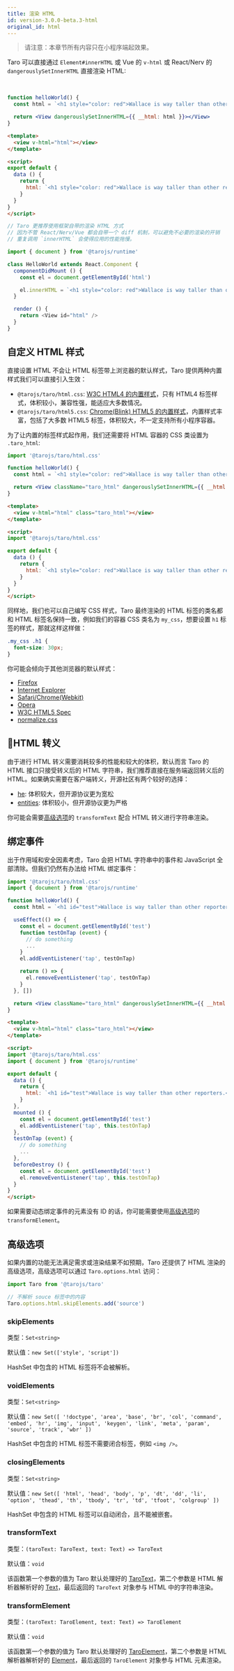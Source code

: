 ```yaml
---
title: 渲染 HTML
id: version-3.0.0-beta.3-html
original_id: html
---
```


> 请注意：本章节所有内容只在小程序端起效果。

Taro 可以直接通过 `Element#innerHTML` 或 Vue 的 `v-html` 或 React/Nerv 的 `dangerouslySetInnerHTML` 直接渲染 HTML:  

<br />

<!--DOCUSAURUS_CODE_TABS-->

<!--React-->

```jsx
function helloWorld() {
  const html = `<h1 style="color: red">Wallace is way taller than other reporters.</h1>`

  return <View dangerouslySetInnerHTML={{ __html: html }}></View>
}
```

<!--Vue-->

```html
<template>
  <view v-html="html"></view>
</template>

<script>
export default {
  data () {
    return {
      html: `<h1 style="color: red">Wallace is way taller than other reporters.</h1>`
    }
  }
}
</script>
```

<!--innerHTML-->


```js
// Taro 更推荐使用框架自带的渲染 HTML 方式
// 因为不管 React/Nerv/Vue 都会自带一个 diff 机制，可以避免不必要的渲染的开销
// 重复调用 `innerHTML` 会使得应用的性能拖慢。

import { document } from '@tarojs/runtime'

class HelloWorld extends React.Component {
  componentDidMount () {
    const el = document.getElementById('html')

    el.innerHTML = `<h1 style="color: red">Wallace is way taller than other reporters.</h1>`
  }

  render () {
    return <View id="html" />
  }
}
```

<!--END_DOCUSAURUS_CODE_TABS-->


## 自定义 HTML 样式

直接设置 HTML 不会让 HTML 标签带上浏览器的默认样式，Taro 提供两种内置样式我们可以直接引入生效：

* `@tarojs/taro/html.css`: [W3C HTML4 的内置样式](https://www.w3.org/TR/CSS2/sample.html)，只有 HTML4 标签样式，体积较小，兼容性强，能适应大多数情况。
* `@tarojs/taro/html5.css`: [Chrome(Blink) HTML5 的内置样式](https://chromium.googlesource.com/chromium/blink/+/master/Source/core/css/html.css)，内置样式丰富，包括了大多数 HTML5 标签，体积较大，不一定支持所有小程序容器。

为了让内置的标签样式起作用，我们还需要将 HTML 容器的 CSS 类设置为 `.taro_html`:

<!--DOCUSAURUS_CODE_TABS-->

<!--React-->

```jsx
import '@tarojs/taro/html.css'

function helloWorld() {
  const html = `<h1 style="color: red">Wallace is way taller than other reporters.</h1>`

  return <View className="taro_html" dangerouslySetInnerHTML={{ __html: html }}></View>
}
```

<!--Vue-->

```html
<template>
  <view v-html="html" class="taro_html"></view>
</template>

<script>
import '@tarojs/taro/html.css'

export default {
  data () {
    return {
      html: `<h1 style="color: red">Wallace is way taller than other reporters.</h1>`
    }
  }
}
</script>
```

<!--END_DOCUSAURUS_CODE_TABS-->

同样地，我们也可以自己编写 CSS 样式，Taro 最终渲染的 HTML 标签的类名都和 HTML 标签名保持一致，例如我们的容器 CSS 类名为 `my_css`，想要设置 `h1` 标签的样式，那就这样这样做：

```css
.my_css .h1 {
  font-size: 30px;
}
```

你可能会倾向于其他浏览器的默认样式：

* [Firefox](https://dxr.mozilla.org/mozilla-central/source/layout/style/res/html.css)
* [Internet Explorer](http://web.archive.org/web/20170122223926/http://www.iecss.com/)
* [Safari/Chrome(Webkit)](http://trac.webkit.org/browser/trunk/Source/WebCore/css/html.css)
* [Opera](http://web.archive.org/web/20161031005401/http://www.iecss.com/opera-10.51.css)
* [W3C HTML5 Spec](http://www.w3.org/TR/html5/rendering.html)
* [normalize.css](https://github.com/necolas/normalize.css/blob/master/normalize.css)

## HTML 转义

由于进行 HTML 转义需要消耗较多的性能和较大的体积，默认而言 Taro 的 HTML 接口只接受转义后的 HTML 字符串，我们推荐直接在服务端返回转义后的 HTML。如果确实需要在客户端转义，开源社区有两个较好的选择：

* [he](https://www.npmjs.com/package/he): 体积较大，但开源协议更为宽松
* [entities](https://www.npmjs.com/package/entities): 体积较小，但开源协议更为严格

你可能会需要[高级选项](#高级选项)的 `transformText` 配合 HTML 转义进行字符串渲染。

## 绑定事件

出于作用域和安全因素考虑，Taro 会把 HTML 字符串中的事件和 JavaScript 全部清除。但我们仍然有办法给 HTML 绑定事件：

<!--DOCUSAURUS_CODE_TABS-->

<!--React-->

```jsx
import '@tarojs/taro/html.css'
import { document } from '@tarojs/runtime'

function helloWorld() {
  const html = `<h1 id="test">Wallace is way taller than other reporters.</h1>`

  useEffect(() => {
    const el = document.getElementById('test')
    function testOnTap (event) {
      // do something
      ...
    }
    el.addEventListener('tap', testOnTap)

    return () => {
      el.removeEventListener('tap', testOnTap)
    }
  }, [])

  return <View className="taro_html" dangerouslySetInnerHTML={{ __html: html }}></View>
}
```

<!--Vue-->

```html
<template>
  <view v-html="html" class="taro_html"></view>
</template>

<script>
import '@tarojs/taro/html.css'
import { document } from '@tarojs/runtime'

export default {
  data () {
    return {
      html: `<h1 id="test">Wallace is way taller than other reporters.</h1>`
    }
  },
  mounted () {
    const el = document.getElementById('test')
    el.addEventListener('tap', this.testOnTap)
  },
  testOnTap (event) {
    // do something
    ...
  },
  beforeDestroy () {
    const el = document.getElementById('test')
    el.removeEventListener('tap', this.testOnTap)
  }
}
</script>
```

<!--END_DOCUSAURUS_CODE_TABS-->

如果需要动态绑定事件的元素没有 ID 的话，你可能需要使用[高级选项](#高级选项)的 `transformElement`。

## 高级选项

如果内置的功能无法满足需求或渲染结果不如预期，Taro 还提供了 HTML 渲染的高级选项，高级选项可以通过 `Taro.options.html` 访问：

```js
import Taro from '@tarojs/taro'

// 不解析 souce 标签中的内容
Taro.options.html.skipElements.add('source')
```

### skipElements

类型：`Set<string>`

默认值：`new Set(['style', 'script'])`

HashSet 中包含的 HTML 标签将不会被解析。


### voidElements

类型：`Set<string>`

默认值：`new Set([
  '!doctype', 'area', 'base', 'br', 'col', 'command',
  'embed', 'hr', 'img', 'input', 'keygen', 'link',
  'meta', 'param', 'source', 'track', 'wbr'
])`

HashSet 中包含的 HTML 标签不需要闭合标签，例如 `<img />`。

### closingElements

类型：`Set<string>`

默认值：`new Set([
  'html', 'head', 'body', 'p', 'dt', 'dd', 'li', 'option',
  'thead', 'th', 'tbody', 'tr', 'td', 'tfoot', 'colgroup'
])`

HashSet 中包含的 HTML 标签可以自动闭合，且不能被嵌套。

### transformText

类型：`(taroText: TaroText, text: Text) => TaroText`

默认值：`void`

该函数第一个参数的值为 Taro 默认处理好的 [TaroText](https://github.com/NervJS/taro/blob/7349f716111accb6a39c72ed0f1e6cbc166fa32b/packages/taro-runtime/src/dom/text.ts#L5)，第二个参数是 HTML 解析器解析好的 [Text](https://github.com/NervJS/taro/blob/7349f716111accb6a39c72ed0f1e6cbc166fa32b/packages/taro-runtime/src/dom/html/parser.ts#L33-L36)，最后返回的 `TaroText` 对象参与 HTML 中的字符串渲染。

### transformElement

类型：`(taroText: TaroElement, text: Text) => TaroElement`

默认值：`void`

该函数第一个参数的值为 Taro 默认处理好的 [TaroElement](https://github.com/NervJS/taro/blob/7349f716111accb6a39c72ed0f1e6cbc166fa32b/packages/taro-runtime/src/dom/element.ts#L15)，第二个参数是 HTML 解析器解析好的 [Element](https://github.com/NervJS/taro/blob/7349f716111accb6a39c72ed0f1e6cbc166fa32b/packages/taro-runtime/src/dom/html/parser.ts#L38-L43)，最后返回的 `TaroElement` 对象参与 HTML 元素渲染。
